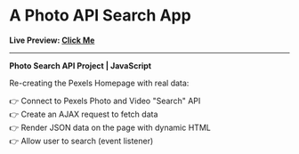 # A Photo API Search App

**Live Preview: [Click Me](https://photo-search-api-project.netlify.app/)**

---

**Photo Search API Project | JavaScript**

Re-creating the Pexels Homepage with real data:

👉 Connect to Pexels Photo and Video "Search" API <br>
👉 Create an AJAX request to fetch data <br>
👉 Render JSON data on the page with dynamic HTML <br>
👉 Allow user to search (event listener) <br>
